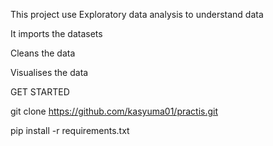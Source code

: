 
 
This project use Exploratory data analysis to understand data

It imports the datasets

Cleans the data

Visualises the data

GET STARTED

git clone https://github.com/kasyuma01/practis.git

pip install -r requirements.txt
